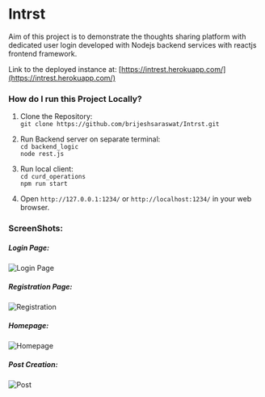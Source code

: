 # Intrst

Aim of this project is to demonstrate the thoughts sharing platform with dedicated user login developed with Nodejs backend services with reactjs frontend framework.<br>

Link to the deployed instance at: [https://intrest.herokuapp.com/](https://intrest.herokuapp.com/)<br>


### How do I run this Project Locally?

1. Clone the Repository:<br>
```git clone https://github.com/brijeshsaraswat/Intrst.git```<br>

2. Run Backend server on separate terminal:<br>
```cd backend_logic```<br>
```node rest.js```<br>

3. Run local client:<br>
```cd curd_operations```<br>
```npm run start```<br>

4. Open ```http://127.0.0.1:1234/``` or ```http://localhost:1234/``` in your web browser.<br>


### ScreenShots:

##### Login Page:<br>
![Login Page](https://github.com/brijeshsaraswat/Assets/blob/master/Intrest/Login.png)


##### Registration Page:<br>
![Registration](https://github.com/brijeshsaraswat/Assets/blob/master/Intrest/Registration.png)


##### Homepage:<br>
![Homepage](https://github.com/brijeshsaraswat/Assets/blob/master/Intrest/Homepage.png)


##### Post Creation:<br>
![Post](https://github.com/brijeshsaraswat/Assets/blob/master/Intrest/Createpost.png)
